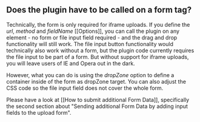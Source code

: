 ## Does the plugin have to be called on a form tag?
Technically, the form is only required for iframe uploads.
If you define the *url*, *method* and *fieldName* [[Options]], you can call the plugin on any element - no form or file input field required - and the drag and drop functionality will still work.
The file input button functionality would technically also work without a form, but the plugin code currently requires the file input to be part of a form.
But without support for iframe uploads, you will leave users of IE and Opera out in the dark.

However, what you can do is using the *dropZone* option to define a container inside of the form as dropZone target.
You can also adjust the CSS code so the file input field does not cover the whole form.

Please have a look at [[How to submit additional Form Data]], specifically the second section about "Sending additional Form Data by adding input fields to the upload form".